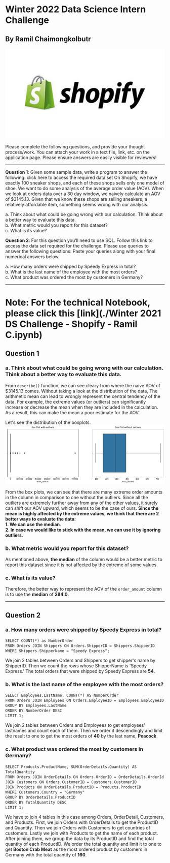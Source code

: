 # Winter 2022 Data Science Intern Challenge 
## By Ramil Chaimongkolbutr

![Shopifylogo](./images/shopify_logo.jpg)

Please complete the following questions, and provide your thought process/work. You can attach your work in a text file, link, etc. on the application page. Please ensure answers are easily visible for reviewers!

***

**Question 1**: Given some sample data, write a program to answer the following: click here to access the required data set
On Shopify, we have exactly 100 sneaker shops, and each of these shops sells only one model of shoe. We want to do some analysis of the average order value (AOV). When we look at orders data over a 30 day window, we naively calculate an AOV of $3145.13. Given that we know these shops are selling sneakers, a relatively affordable item, something seems wrong with our analysis.  

a. Think about what could be going wrong with our calculation. Think about a better way to evaluate this data.  
b. What metric would you report for this dataset?  
c. What is its value?

**Question 2**: For this question you’ll need to use SQL. Follow this link to access the data set required for the challenge. Please use queries to answer the following questions. Paste your queries along with your final numerical answers below.

a. How many orders were shipped by Speedy Express in total?  
b. What is the last name of the employee with the most orders?  
c. What product was ordered the most by customers in Germany?  

***

# Note: For the technical Notebook, please click this [link](./Winter 2021 DS Challenge - Shopify - Ramil C.ipynb)

## Question 1
### a. Think about what could be going wrong with our calculation. Think about a better way to evaluate this data.
From `describe()` function, we can see cleary from where the naive AOV of $3145.13 comes. Without taking a look at the distribution of the data, The arithmetic mean can lead to wrongly represent the central tendency of the data. For example, the extreme values (or outliers) can significantly increase or decrease the mean when they are included in the calculation. As a result, this can make the mean a poor estimate for the AOV.

Let's see the distribution of the boxplots.
![boxplots](./images/boxplots.png)

From the box plots, we can see that there are many extreme order amounts in the column in comparison to one without the outliers. Since all the outliers are extremely further away from any of the other values, it surely can shift our AOV upward, which seems to be the case of ours. **Since the mean is highly affected by the extreme values, we think that there are 2 better ways to evaluate the data:**  
**1. We can use the median**.  
**2. In case we would like to stick with the mean, we can use it by ignoring outliers**.  

### b. What metric would you report for this dataset?
As mentioned above, **the median** of the column would be a better metric to report this dataset since it is not affected by the extreme of some values. 

### c. What is its value?
Therefore, the better way to represent the AOV of the `order_amount` column is to use the **median** of **284.0**. 

***

## Question 2
### a. How many orders were shipped by Speedy Express in total?
```
SELECT COUNT(*) as NumberOrder
FROM Orders JOIN Shippers ON Orders.ShipperID = Shippers.ShipperID
WHERE Shippers.ShipperName = "Speedy Express";
```
We join 2 tables between Orders and Shippers to get shipper's name by ShipperID. Then we count the rows whose ShipperName is 'Speedy Express.' The total orders that were shipped by Speedy Express are **54**.

### b. What is the last name of the employee with the most orders?
```
SELECT Employees.LastName, COUNT(*) AS NumberOrder 
FROM Orders JOIN Employees ON Orders.EmployeeID = Employees.EmployeeID
GROUP BY Employees.LastName 
ORDER BY NumberOrder DESC
LIMIT 1;
```
We join 2 tables between Orders and Employees to get employees' lastnames and count each of them. Then we order it descendingly and limit the result to one to get the most orders of **40** by the last name, **Peacock**.

### c. What product was ordered the most by customers in Germany?
```
SELECT Products.ProductName, SUM(OrderDetails.Quantity) AS TotalQuantity
FROM Orders JOIN OrderDetails ON Orders.OrderID = OrderDetails.OrderId
JOIN Customers ON Orders.CustomerID = Customers.CustomerID
JOIN Products ON OrderDetails.ProductID = Products.ProductID
WHERE Customers.Country = "Germany"
GROUP BY OrderDetails.ProductID
ORDER BY TotalQuantity DESC
LIMIT 1;
```
We have to join 4 tables in this case among Orders, OrderDetail, Customers, and Products. First, we join Orders with OrderDetails to get the ProductID and Quantity. Then we join Orders with Customers to get countries of customers. Lastly we join with Products to get the name of each product. After joining them, we group the data by its ProductID and find the total quantity of each ProductID. We order the total quantity and limit it to one to get **Boston Crab Meat** as the most ordered product by customers in Germany with the total quantity of **160**.


